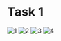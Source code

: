 # Task 1
![1](https://user-images.githubusercontent.com/42899531/176312231-0c2ab181-1b0b-47e4-878c-36e0ebc6c6dc.jpg)
![2](https://user-images.githubusercontent.com/42899531/176312301-6ff14327-925f-4a46-acfc-dcf1866c95e9.jpg)
![3](https://user-images.githubusercontent.com/42899531/176312355-5ba933fe-cbb2-47ad-b7d4-8aadd4750e45.jpg)
![4](https://user-images.githubusercontent.com/42899531/176312429-9c2d68aa-d136-4832-93cf-88d063cfd2ab.jpg)
